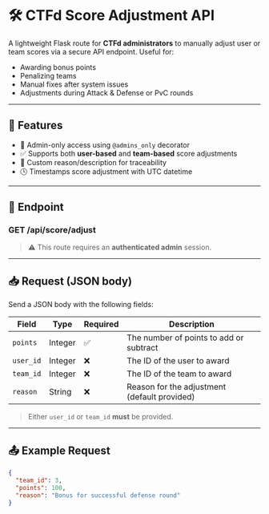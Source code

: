 # 🛠️ CTFd Score Adjustment API

A lightweight Flask route for **CTFd administrators** to manually adjust user or team scores via a secure API endpoint. Useful for:

- Awarding bonus points
- Penalizing teams
- Manual fixes after system issues
- Adjustments during Attack & Defense or PvC rounds

---

## 🚀 Features

- 🔐 Admin-only access using `@admins_only` decorator
- ✅ Supports both **user-based** and **team-based** score adjustments
- 📝 Custom reason/description for traceability
- 🕓 Timestamps score adjustment with UTC datetime

---

## 🧩 Endpoint

### GET /api/score/adjust

> ⚠️ This route requires an **authenticated admin** session.

---

## 📥 Request (JSON body)

Send a JSON body with the following fields:

| Field     | Type     | Required | Description                                  |
|-----------|----------|----------|----------------------------------------------|
| `points`  | Integer  | ✅       | The number of points to add or subtract      |
| `user_id` | Integer  | ❌       | The ID of the user to award                  |
| `team_id` | Integer  | ❌       | The ID of the team to award                  |
| `reason`  | String   | ❌       | Reason for the adjustment (default provided) |

> Either `user_id` or `team_id` **must** be provided.

---

## 📤 Example Request

```json
{
  "team_id": 3,
  "points": 100,
  "reason": "Bonus for successful defense round"
}
